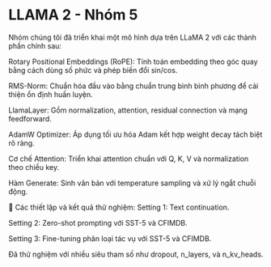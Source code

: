 # LLAMA 2 - Nhóm 5
Nhóm chúng tôi đã triển khai một mô hình dựa trên LLaMA 2 với các thành phần chính sau:

Rotary Positional Embeddings (RoPE): Tính toán embedding theo góc quay bằng cách dùng số phức và phép biến đổi sin/cos.

RMS-Norm: Chuẩn hóa đầu vào bằng chuẩn trung bình bình phương để cải thiện ổn định huấn luyện.

LlamaLayer: Gồm normalization, attention, residual connection và mạng feedforward.

AdamW Optimizer: Áp dụng tối ưu hóa Adam kết hợp weight decay tách biệt rõ ràng.

Cơ chế Attention: Triển khai attention chuẩn với Q, K, V và normalization theo chiều key.

Hàm Generate: Sinh văn bản với temperature sampling và xử lý ngắt chuỗi động.

🔬 Các thiết lập và kết quả thử nghiệm:
Setting 1: Text continuation.

Setting 2: Zero-shot prompting với SST-5 và CFIMDB.

Setting 3: Fine-tuning phân loại tác vụ với SST-5 và CFIMDB.

Đã thử nghiệm với nhiều siêu tham số như dropout, n_layers, và n_kv_heads.
